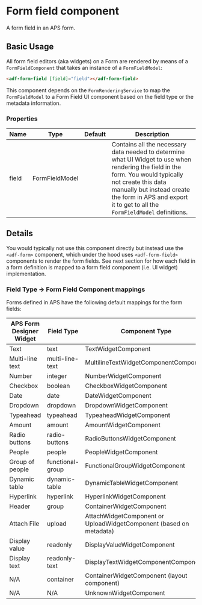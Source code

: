 # Form field component
A form field in an APS form.

## Basic Usage
All form field editors (aka widgets) on a Form are rendered by means of a `FormFieldComponent`
that takes an instance of a `FormFieldModel`:

```html
<adf-form-field [field]="field"></adf-form-field>
```

This component depends on the `FormRenderingService` to map the `FormFieldModel` to a Form Field UI component
based on the field type or the metadata information.

### Properties
| Name | Type | Default | Description |
| --- | --- | --- | --- |
| field | FormFieldModel |  | Contains all the necessary data needed to determine what UI Widget to use when rendering the field in the form. You would typically not create this data manually but instead create the form in APS and export it to get to all the `FormFieldModel` definitions. |

## Details
You would typically not use this component directly but instead use the `<adf-form>` component, which under the hood
uses `<adf-form-field>` components to render the form fields. See next section for how each field in a form definition
is mapped to a form field component (i.e. UI widget) implementation.

### Field Type -> Form Field Component mappings
Forms defined in APS have the following default mappings for the form fields:

| APS Form Designer Widget | Field Type | Component Type |
| --- | --- | --- |
| Text | text | TextWidgetComponent |
| Multi-line text | multi-line-text | MultilineTextWidgetComponentComponent |
| Number | integer | NumberWidgetComponent |
| Checkbox | boolean | CheckboxWidgetComponent |
| Date | date | DateWidgetComponent |
| Dropdown | dropdown | DropdownWidgetComponent |
| Typeahead | typeahead | TypeaheadWidgetComponent |
| Amount | amount | AmountWidgetComponent |
| Radio buttons | radio-buttons | RadioButtonsWidgetComponent |
| People | people | PeopleWidgetComponent |
| Group of people | functional-group | FunctionalGroupWidgetComponent |
| Dynamic table | dynamic-table | DynamicTableWidgetComponent |
| Hyperlink | hyperlink | HyperlinkWidgetComponent |
| Header | group | ContainerWidgetComponent |
| Attach File | upload | AttachWidgetComponent or UploadWidgetComponent (based on metadata) |
| Display value | readonly | DisplayValueWidgetComponent |
| Display text | readonly-text | DisplayTextWidgetComponentComponent |
| N/A | container | ContainerWidgetComponent (layout component) |
| N/A | N/A | UnknownWidgetComponent |

<!-- seealso start -->

<!-- seealso end -->